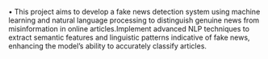 • This project aims to develop a fake news detection system using machine learning and natural language processing to distinguish
genuine news from misinformation in online articles.Implement advanced NLP techniques to extract semantic features and linguistic patterns indicative of fake news, enhancing the
model’s ability to accurately classify articles.
